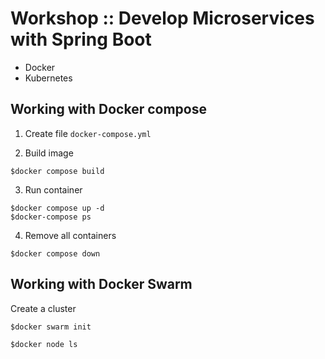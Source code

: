 # Workshop :: Develop Microservices with Spring Boot
* Docker
* Kubernetes

## Working with Docker compose
1. Create file `docker-compose.yml`

2. Build image 
```
$docker compose build
```

3. Run container
```
$docker compose up -d
$docker-compose ps
```

4. Remove all containers
```
$docker compose down
```


## Working with Docker Swarm

Create a cluster
```
$docker swarm init

$docker node ls
```
